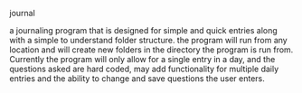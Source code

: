 journal

a journaling program that is designed for simple and quick entries along with
a simple to understand folder structure. the program will run from any location
and will create new folders in the directory the program is run from. Currently
the program will only allow for a single entry in a day, and the questions asked
are hard coded, may add functionality for multiple daily entries and the ability
to change and save questions the user enters.
 
